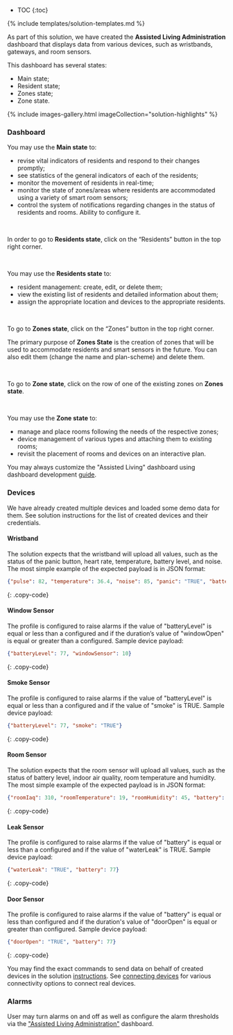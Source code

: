 
* TOC 
{:toc}

{% include templates/solution-templates.md %}

As part of this solution, we have created the **Assisted Living Administration** dashboard that displays data from various devices, such as wristbands, gateways, and room sensors.

This dashboard has several states:
- Main state;
- Resident state;
- Zones state;
- Zone state.

{% include images-gallery.html imageCollection="solution-highlights" %}

### Dashboard

You may use the **Main state** to:
- revise vital indicators of residents and respond to their changes promptly;
- see statistics of the general indicators of each of the residents;
- monitor the movement of residents in real-time;
- monitor the state of zones/areas where residents are accommodated using a variety of smart room sensors;
- control the system of notifications regarding changes in the status of residents and rooms. Ability to configure it.

<br>

In order to go to **Residents state**, click on the “Residents” button in the top right corner.

<br>

You may use the **Residents state** to:
- resident management: create, edit, or delete them;
- view the existing list of residents and detailed information about them;
- assign the appropriate location and devices to the appropriate residents.

<br>

To go to **Zones state**, click on the “Zones” button in the top right corner.

The primary purpose of **Zones State** is the creation of zones that will be used to accommodate residents and smart sensors in the future. You can also edit them (change the name and plan-scheme) and delete them.

<br>

To go to **Zone state**, click on the row of one of the existing zones on **Zones state**.

<br>

You may use the **Zone state** to:
- manage and place rooms following the needs of the respective zones;
- device management of various types and attaching them to existing rooms;
- revisit the placement of rooms and devices on an interactive plan.

You may always customize the "Assisted Living" dashboard using dashboard development [guide](/docs/{{docsPrefix}}user-guide/dashboards/).


### Devices

We have already created multiple devices and loaded some demo data for them. See solution instructions for the list of created devices and their credentials.


#### Wristband

The solution expects that the wristband will upload all values, such as the status of the panic button, heart rate, temperature, battery level, and noise. The most simple example of the expected payload is in JSON format:

```json
{"pulse": 82, "temperature": 36.4, "noise": 85, "panic": "TRUE", "batteryLevel": 77}
```
{: .copy-code}


#### Window Sensor

The profile is configured to raise alarms if the value of "batteryLevel" is equal or less than a configured and if the duration’s value of "windowOpen" is equal or greater than a configured. Sample device payload:

```json
{"batteryLevel": 77, "windowSensor": 10}
```
{: .copy-code}


#### Smoke Sensor

The profile is configured to raise alarms if the value of "batteryLevel" is equal or less than a configured and if the value of "smoke" is TRUE. Sample device payload:

```json
{"batteryLevel": 77, "smoke": "TRUE"}
```
{: .copy-code}

#### Room Sensor

The solution expects that the room sensor will upload all values, such as the status of battery level, indoor air quality, room temperature and humidity. The most simple example of the expected payload is in JSON format:

```json
{"roomIaq": 310, "roomTemperature": 19, "roomHumidity": 45, "battery": 77}
```
{: .copy-code}


#### Leak Sensor
The profile is configured to raise alarms if the value of "battery" is equal or less than a configured and if the value of "waterLeak" is TRUE. Sample device payload:
```json
{"waterLeak": "TRUE", "battery": 77}
```
{: .copy-code}

#### Door Sensor
The profile is configured to raise alarms if the value of "battery" is equal or less than configured and if the duration's value of "doorOpen" is equal or greater than configured. Sample device payload:
```json
{"doorOpen": "TRUE", "battery": 77}
```
{: .copy-code}

You may find the exact commands to send data on behalf of created devices in the solution [instructions](/docs/{{docsPrefix}}solution-templates/overview/#install-solution-template).
See [connecting devices](/docs/{{docsPrefix}}getting-started-guides/connectivity/) for various connectivity options to connect real devices.


### Alarms
User may turn alarms on and off as well as configure the alarm thresholds via the <a href="https://thingsboard.io/docs/user-guide/device-profiles/#alarm-rules" target="_blank">"Assisted Living Administration"</a> dashboard.




















